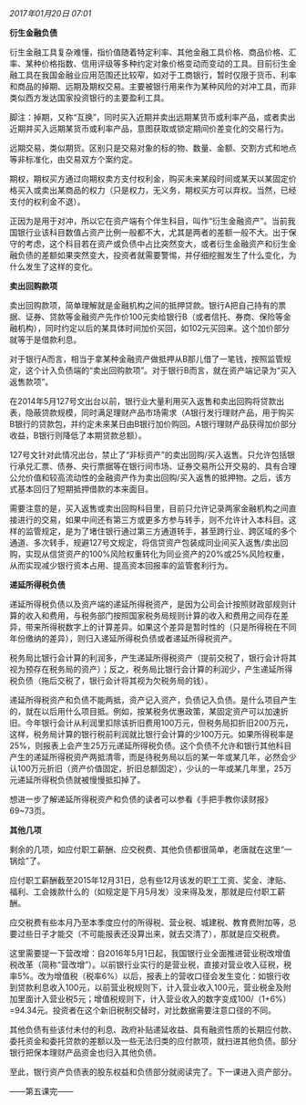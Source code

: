 _2017年01月20日 07:01_

**衍生金融负债**

衍生金融工具复杂难懂，指价值随着特定利率、其他金融工具价格、商品价格、汇率、某种价格指数、信用评级等多种约定对象价格变动而变动的工具。目前衍生金融工具在我国金融业应用范围还比较窄，如对于工商银行，暂时仅限于货币、利率和商品的掉期、远期及期权交易。主要被银行用来作为某种风险的对冲工具，而非类似西方发达国家投资银行的主要盈利工具。

脚注：掉期，又称“互换”，同时买入近期并卖出远期某货币或利率产品，或者卖出近期并买入远期某货币或利率产品，意图获取或锁定期间价差变化的交易行为。

远期交易，类似期货。区别只是交易对象的标的物、数量、金额、交割方式和地点等非标准化，由交易双方个案约定。

期权，期权买方通过向期权卖方支付权利金，购买未来某段时间或某天以某固定价格买入或卖出某商品的权力（只是权力，无义务，期权买方可以弃权。当然，已经支付的权利金不退）。

正因为是用于对冲，所以它在资产端有个伴生科目，叫作“衍生金融资产”。当前我国银行业该科目数值占资产比例一般都不大，尤其是两者的差额一般不大。出于保守的考虑，这个科目若在资产或负债中占比突然变大，或者衍生金融资产和衍生金融负债的差额如果突然变大，投资者就需要警惕，并仔细挖掘发生了什么变化，为什么发生了这样的变化。

**卖出回购款项**

卖出回购款项，简单理解就是金融机构之间的抵押贷款。银行A把自己持有的票据、证券、贷款等金融资产先作价100元卖给银行B（或者信托、券商、保险等金融机构），同时约定以后的某具体时间加价买回，如102元买回来。这个加价部分就等于是借款利息。

对于银行A而言，相当于拿某种金融资产做抵押从B那儿借了一笔钱，按照监管规定，这个计入负债端的“卖出回购款项”。对于银行B而言，就在资产端记录为“买入返售款项”。

在2014年5月127号文出台以前，银行业大量利用买入返售和卖出回购将贷款出表，隐蔽贷款规模，同时满足理财产品市场需求（A银行发行理财产品，用于购买B银行的贷款包，并约定未来某日由B银行加价购回。A银行理财产品获得加价部分收益，B银行则降低了本期贷款总额）。

127号文针对此情况出台，禁止了“非标资产”的卖出回购/买入返售。只允许包括银行承兑汇票、债券、央行票据等在银行间市场、证券交易所公开交易的、具有合理公允价值和较高流动性的金融资产作为卖出回购/买入返售的抵押物。之后，该方式基本回归了短期抵押借款的本来面目。

需要注意的是，买入返售或卖出回购科目里，目前只允许记录两家金融机构之间直接进行的交易，如果中间还有第三方或更多方参与转手，则不允许计入本科目。这样的监管规定，是为了堵住银行通过第三方通道转手，甚至跨行业、跨区域的多个通道、多次转手，规避127号文规定，将信贷资产包装成同业间买入返售/卖出回购，实现从信贷资产的100%风险权重转化为同业资产的20%或25%风险权重，从而实现减少银行资本占用、提高资本回报率的监管套利行为。

**递延所得税负债**

递延所得税负债以及资产端的递延所得税资产，是因为公司会计按照财政部规则计算的收入和费用，与税务部门按照国家税务局规则计算的收入和费用之间存在差异，带来所得税数字上的计算差异。如果这个差异是暂时性的（只是所得税在不同年份缴纳的差异），则归入递延所得税负债或者递延所得税资产。

税务局比银行会计算的利润多，产生递延所得税资产（提前交税了，银行会计将其视为预存在税务局的资产）；反之，税务局比银行会计算的利润少，产生递延所得税负债（拖后交税了，银行会计将其视为欠税务局的钱）。

递延所得税资产和负债不能两抵，资产记入资产，负债记入负债。是什么项目产生的，就在以后用什么项目抵。例如，按某税务优惠政策，某固定资产可以加速折旧。今年银行会计从利润里扣除该折旧费用100万元，但税务局扣折旧200万元，这样，税务局计算的银行税前利润就比银行会计算的少100万元。如果所得税率是25%，则报表上会产生25万元递延所得税负债。这个负债不允许和银行其他科目产生的递延所得税资产两抵清零，而是待税务局以后的某一年或某几年，必然会少认100万元折旧（资产价值固定，折旧总额固定），少认的一年或某几年里，25万元递延所得税负债就被慢慢抵扣掉了。

想进一步了解递延所得税资产和负债的读者可以参看《手把手教你读财报》69~73页。

**其他几项**

剩余的几项，如应付职工薪酬、应交税费、其他负债都很简单，老唐就在这里“一锅烩”了。

应付职工薪酬截至2015年12月31日，总有些12月该发的职工工资、奖金、津贴、福利、工会拨款什么的（如规定是下月5月发）没来得及发，那就是应付职工薪酬。

应交税费有些本月乃至本季度应付的所得税、营业税、城建税、教育费附加等，总要过些日子才能交（不可能报表还没算出来，就去交清了），那就是应交税费。

这里需要提一下营改增：自2016年5月1日起，我国银行业全面推进营业税改增值税改革（简称“营改增”）。以前银行业实行的是营业税，直接对营业收入征税，税率5%。改为增值税（税率6%）以后，报表上的营收口径会发生变化：如银行收到贷款利息收入100元，以前营业税规则下，计入营业收入100元，营业税金及附加里面计入营业税5元；增值税规则下，计入营业收入的数字变成100/（1+6%）=94.34元。投资者在这个新旧税制交替时，对比数据需要注意口径的不同。

其他负债有些该付未付的利息、政府补贴递延收益、具有融资性质的长期应付款、委托资金和委托贷款的差额以及一些无法归类的应付款项，就扫进其他负债。部分银行把保本理财产品资金也归入其他负债。

至此，银行资产负债表的股东权益和负债部分就阅读完了。下一课进入资产部分。

——第五课完——